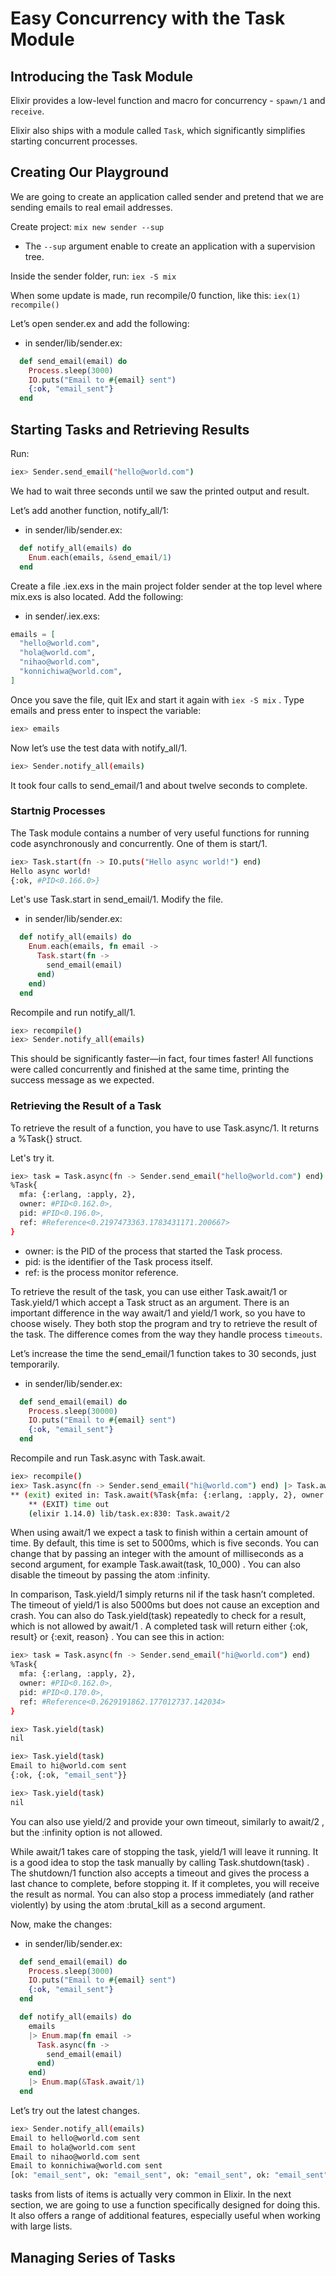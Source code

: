 # Easy Concurrency with the Task Module

## Introducing the Task Module
Elixir provides a low-level function and macro for concurrency - `spawn/1` and `receive`.

Elixir also ships with a module called `Task`, which significantly simplifies starting concurrent processes.

## Creating Our Playground
We are going to create an application called sender and pretend that we are sending emails to real email addresses.

Create project:
`mix new sender --sup`

- The `--sup` argument enable to create an application with a supervision tree.

Inside the sender folder, run:
`iex -S mix`

When some update is made, run recompile/0 function, like this:
`iex(1) recompile()`

Let’s open sender.ex and add the following:
- in sender/lib/sender.ex:
```elixir
  def send_email(email) do
    Process.sleep(3000)
    IO.puts("Email to #{email} sent")
    {:ok, "email_sent"}
  end
```

## Starting Tasks and Retrieving Results
Run:
```sh
iex> Sender.send_email("hello@world.com")
```

We had to wait three seconds until we saw the printed output and result.

Let’s add another function, notify_all/1:
- in sender/lib/sender.ex:
```elixir
  def notify_all(emails) do
    Enum.each(emails, &send_email/1)
  end
```

Create a file .iex.exs in the main project folder sender at the top level where mix.exs is also located. Add the following:
- in sender/.iex.exs:
```elixir
emails = [
  "hello@world.com",
  "hola@world.com",
  "nihao@world.com",
  "konnichiwa@world.com",
]
```

Once you save the file, quit IEx and start it again with `iex -S mix` . Type emails and press enter to inspect the variable:

```sh
iex> emails
```

Now let’s use the test data with notify_all/1.

```sh
iex> Sender.notify_all(emails)
```

It took four calls to send_email/1 and about twelve seconds to complete.

### Startnig Processes
The Task module contains a number of very useful functions for running code asynchronously and concurrently. One of them is start/1.

```sh
iex> Task.start(fn -> IO.puts("Hello async world!") end)
Hello async world!
{:ok, #PID<0.166.0>}
```

Let's use Task.start in send_email/1. Modify the file.
- in sender/lib/sender.ex:
```elixir
  def notify_all(emails) do
    Enum.each(emails, fn email ->
      Task.start(fn ->
        send_email(email)
      end)
    end)
  end
```

Recompile and run notify_all/1.
```sh
iex> recompile()
iex> Sender.notify_all(emails)
```

This should be significantly faster—in fact, four times faster! All functions were called concurrently and finished at the same time, printing the success message as we expected.

### Retrieving the Result of a Task
To retrieve the result of a function, you have to use Task.async/1. It returns a %Task{} struct.

Let's try it.
```sh
iex> task = Task.async(fn -> Sender.send_email("hello@world.com") end)
%Task{
  mfa: {:erlang, :apply, 2},
  owner: #PID<0.162.0>,
  pid: #PID<0.196.0>,
  ref: #Reference<0.2197473363.1783431171.200667>
}
```

- owner: is the PID of the process that started the Task process.
- pid: is the identifier of the Task process itself.
- ref: is the process monitor reference.

To retrieve the result of the task, you can use either Task.await/1 or Task.yield/1 which accept a Task struct as an argument. There is an important difference in the way await/1 and yield/1 work, so you have to choose wisely. They both stop the program and try to retrieve the result of the task. The difference comes from the way they handle process `timeouts`.

Let’s increase the time the send_email/1 function takes to 30 seconds, just temporarily.

- in sender/lib/sender.ex:
```elixir
  def send_email(email) do
    Process.sleep(30000)
    IO.puts("Email to #{email} sent")
    {:ok, "email_sent"}
  end
```

Recompile and run Task.async with Task.await.
```sh
iex> recompile()
iex> Task.async(fn -> Sender.send_email("hi@world.com") end) |> Task.await()
** (exit) exited in: Task.await(%Task{mfa: {:erlang, :apply, 2}, owner: #PID<0.162.0>, pid: #PID<0.165.0>, ref: #Reference<0.2629191862.177012737.141972>}, 5000)
    ** (EXIT) time out
    (elixir 1.14.0) lib/task.ex:830: Task.await/2
```

When using await/1 we expect a task to finish within a certain amount of time. By default, this time is set to 5000ms, which is five seconds. You can change that by passing an integer with the amount of milliseconds as a second argument, for example Task.await(task, 10_000) . You can also disable the timeout by passing the atom :infinity.

In comparison, Task.yield/1 simply returns nil if the task hasn’t completed. The timeout of yield/1 is also 5000ms but does not cause an exception and crash. You can also do Task.yield(task) repeatedly to check for a result, which is not allowed by await/1 . A completed task will return either {:ok, result} or {:exit, reason} . You can see this in action:

```sh
iex> task = Task.async(fn -> Sender.send_email("hi@world.com") end)
%Task{
  mfa: {:erlang, :apply, 2},
  owner: #PID<0.162.0>,
  pid: #PID<0.170.0>,
  ref: #Reference<0.2629191862.177012737.142034>
}

iex> Task.yield(task)
nil

iex> Task.yield(task)
Email to hi@world.com sent
{:ok, {:ok, "email_sent"}}

iex> Task.yield(task)
nil
```

You can also use yield/2 and provide your own timeout, similarly to await/2 , but the :infinity option is not allowed.

While await/1 takes care of stopping the task, yield/1 will leave it running. It is a good idea to stop the task manually by calling Task.shutdown(task) . The shutdown/1 function also accepts a timeout and gives the process a last chance to complete, before stopping it. If it completes, you will receive the result as normal. You can also stop a process immediately (and rather violently) by using the atom :brutal_kill as a second argument.

Now, make the changes:
- in sender/lib/sender.ex:
```elixir
  def send_email(email) do
    Process.sleep(3000)
    IO.puts("Email to #{email} sent")
    {:ok, "email_sent"}
  end

  def notify_all(emails) do
    emails
    |> Enum.map(fn email ->
      Task.async(fn ->
        send_email(email)
      end)
    end)
    |> Enum.map(&Task.await/1)
  end
```

Let’s try out the latest changes.

```sh
iex> Sender.notify_all(emails)
Email to hello@world.com sent
Email to hola@world.com sent
Email to nihao@world.com sent
Email to konnichiwa@world.com sent
[ok: "email_sent", ok: "email_sent", ok: "email_sent", ok: "email_sent"]
```

tasks from lists of items is actually very common in Elixir. In the next section, we are going to use a function specifically designed for doing this. It also offers a range of additional features, especially useful when working with large lists.

## Managing Series of Tasks